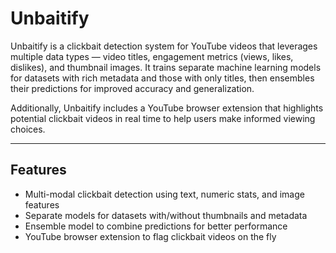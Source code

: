 # Unbaitify

Unbaitify is a clickbait detection system for YouTube videos that leverages multiple data types — video titles, engagement metrics (views, likes, dislikes), and thumbnail images. It trains separate machine learning models for datasets with rich metadata and those with only titles, then ensembles their predictions for improved accuracy and generalization.

Additionally, Unbaitify includes a YouTube browser extension that highlights potential clickbait videos in real time to help users make informed viewing choices.

---

## Features

- Multi-modal clickbait detection using text, numeric stats, and image features
- Separate models for datasets with/without thumbnails and metadata
- Ensemble model to combine predictions for better performance
- YouTube browser extension to flag clickbait videos on the fly
